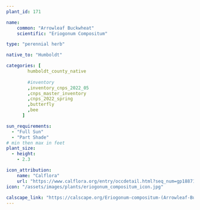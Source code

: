 ```yaml
---
plant_id: 171 

name: 
    common: "Arrowleaf Buckwheat"   
    scientific: "Eriogonum Compositum"    

type: "perennial herb"

native_to: "Humboldt"

categories: [
        humboldt_county_native
        
        #inventory 
        ,inventory_cnps_2022_05
        ,cnps_master_inventory
        ,cnps_2022_spring
        ,butterfly
        ,bee
      ]

sun_requirements:
  - "Full Sun"
  - "Part Shade"
# min then max in feet
plant_size:
  - height: 
    - 2.3 

icon_attribution: 
    name: "Calflora"
    url: "https://www.calflora.org/entry/occdetail.html?seq_num=gp18871"
icon: "/assets/images/plants/eriogonum_compositum_icon.jpg"
 
calscape_link: "https://calscape.org/Eriogonum-compositum-(Arrowleaf-Buckwheat)"
---
```

